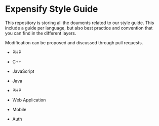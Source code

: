 # Expensify Style Guide


This repository is storing all the douments related to our style guide. This include a guide per language, but also best practice and convention that you can find in the different layers.

Modification can be proposed and discussed through pull requests.


- PHP
- C++
- JavaScript
- Java

- PHP
- Web Application
- Mobile
- Auth



